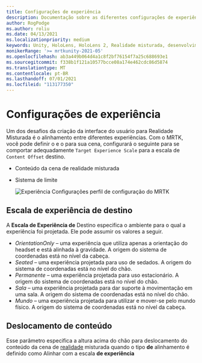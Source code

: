 ```yaml
---
title: Configurações de experiência
description: Documentação sobre as diferentes configurações de experiência do MRTK
author: RogPodge
ms.author: roliu
ms.date: 04/13/2021
ms.localizationpriority: medium
keywords: Unity, HoloLens, HoloLens 2, Realidade misturada, desenvolvimento, MRTK
monikerRange: '>= mrtkunity-2021-05'
ms.openlocfilehash: ab3a449b064d4a1c8f2bf76154f7a25c688693e1
ms.sourcegitcommit: f338b1f121a10577bcce08a174e462cdc86d5874
ms.translationtype: MT
ms.contentlocale: pt-BR
ms.lasthandoff: 07/01/2021
ms.locfileid: "113177350"
---
```

# <a name="experience-settings"></a>Configurações de experiência

Um dos desafios da criação da interface do usuário para Realidade Misturada é o alinhamento entre diferentes experiências. Com o MRTK, você pode definir o e o para sua cena, configurará o seguinte para se comportar adequadamente `Target Experience Scale` para a escala de `Content Offset` destino.

- Conteúdo da cena de realidade misturada
- Sistema de limite

  ![Experiência Configurações perfil de configuração do MRTK](../images/experience-settings/ExperienceSettings.png)

## <a name="target-experience-scale"></a>Escala de experiência de destino

A **Escala de Experiência de** Destino especifica o ambiente para o qual a experiência foi projetada. Ele pode assumir os valores a seguir.

* *OrientationOnly* – uma experiência que utiliza apenas a orientação do headset e está alinhada à gravidade. A origem do sistema de coordenadas está no nível da cabeça.
* *Seated* – uma experiência projetada para uso de sedados. A origem do sistema de coordenadas está no nível do chão.
* *Permanente* – uma experiência projetada para uso estacionário. A origem do sistema de coordenadas está no nível do chão.
* *Sala* – uma experiência projetada para dar suporte à movimentação em uma sala. A origem do sistema de coordenadas está no nível do chão.
* *Mundo* – uma experiência projetada para utilizar e mover-se pelo mundo físico. A origem do sistema de coordenadas está no nível da cabeça.

## <a name="content-offset"></a>Deslocamento de conteúdo

Esse parâmetro especifica a altura acima do chão para deslocamento do conteúdo da cena de [realidade](scene-content.md) misturada quando o tipo **de** alinhamento é definido como Alinhar com a escala **de experiência**
